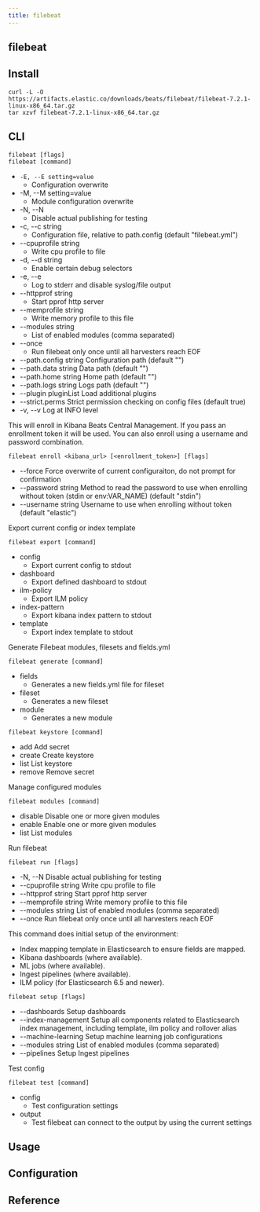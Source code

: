 ```yaml
---
title: filebeat
---
```


## filebeat

## Install

```
curl -L -O https://artifacts.elastic.co/downloads/beats/filebeat/filebeat-7.2.1-linux-x86_64.tar.gz
tar xzvf filebeat-7.2.1-linux-x86_64.tar.gz
```

## CLI

```
filebeat [flags]
filebeat [command]
```

* `-E, --E setting=value`
    * Configuration overwrite
* -M, --M setting=value
    * Module configuration overwrite
* -N, --N
    * Disable actual publishing for testing
* -c, --c string
    * Configuration file, relative to path.config (default "filebeat.yml")
* --cpuprofile string
    * Write cpu profile to file
* -d, --d string
    * Enable certain debug selectors
* -e, --e
    * Log to stderr and disable syslog/file output
* --httpprof string
    * Start pprof http server
* --memprofile string
    * Write memory profile to this file
* --modules string
    * List of enabled modules (comma separated)
* --once
    * Run filebeat only once until all harvesters reach EOF
* --path.config string   Configuration path (default "")
* --path.data string     Data path (default "")
* --path.home string     Home path (default "")
* --path.logs string     Logs path (default "")
* --plugin pluginList    Load additional plugins
* --strict.perms         Strict permission checking on config files (default true)
* -v, --v                    Log at INFO level


This will enroll in Kibana Beats Central Management.
If you pass an enrollment token it will be used. You can also enroll using a username and password combination.

```
filebeat enroll <kibana_url> [<enrollment_token>] [flags]
```

* --force             Force overwrite of current configuraiton, do not prompt for confirmation
* --password string   Method to read the password to use when enrolling without token (stdin or env:VAR_NAME) (default "stdin")
* --username string   Username to use when enrolling without token (default "elastic")

Export current config or index template

```
filebeat export [command]
```

* config
    * Export current config to stdout
* dashboard
    * Export defined dashboard to stdout
* ilm-policy
    * Export ILM policy
* index-pattern
    * Export kibana index pattern to stdout
* template
    * Export index template to stdout

Generate Filebeat modules, filesets and fields.yml

```
filebeat generate [command]
```

* fields
    * Generates a new fields.yml file for fileset
* fileset
    * Generates a new fileset
* module
    * Generates a new module


```
filebeat keystore [command]
```

* add         Add secret
* create      Create keystore
* list        List keystore
* remove      Remove secret


Manage configured modules

```
filebeat modules [command]
```

* disable     Disable one or more given modules
* enable      Enable one or more given modules
* list        List modules



Run filebeat

```
filebeat run [flags]
```

* -N, --N                   Disable actual publishing for testing
* --cpuprofile string   Write cpu profile to file
* --httpprof string     Start pprof http server
* --memprofile string   Write memory profile to this file
* --modules string      List of enabled modules (comma separated)
* --once                Run filebeat only once until all harvesters reach EOF



This command does initial setup of the environment:

* Index mapping template in Elasticsearch to ensure fields are mapped.
* Kibana dashboards (where available).
* ML jobs (where available).
* Ingest pipelines (where available).
* ILM policy (for Elasticsearch 6.5 and newer).


```
filebeat setup [flags]
```

* --dashboards         Setup dashboards
* --index-management   Setup all components related to Elasticsearch index management, including template, ilm policy and rollover alias
* --machine-learning   Setup machine learning job configurations
* --modules string     List of enabled modules (comma separated)
* --pipelines          Setup Ingest pipelines



Test config

```
filebeat test [command]
```

* config
    * Test configuration settings
* output
    * Test filebeat can connect to the output by using the current settings


## Usage

## Configuration

## Reference
